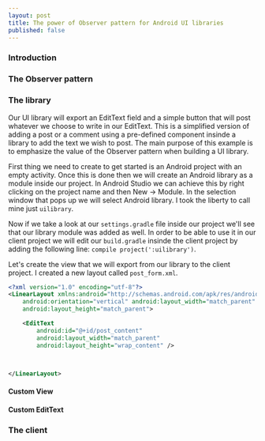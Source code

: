 ```yaml
---
layout: post
title: The power of Observer pattern for Android UI libraries
published: false
---
```


### Introduction

### The Observer pattern

### The library

Our UI library will export an EditText field and a simple button that will post whatever we choose to write in our EditText. This is a simplified version of adding a post or a comment using a pre-defined component insinde a library to add the text we wish to post. The main purpose of this example is to emphasize the value of the Observer pattern when building a UI library.

First thing we need to create to get started is an Android project with an empty activity. Once this is done then we will create an Android library as a module inside our project. In Android Studio we can achieve this by right clicking on the project name and then New -> Module. In the selection window that pops up we will select Android library. I took the liberty to call mine just `uilibrary`.

Now if we take a look at our `settings.gradle` file inside our project we'll see that our library module was added as well. In order to be able to use it in our client project we will edit our `build.gradle` insinde the client project by adding the following line: `compile project(':uilibrary')`.

Let's create the view that we will export from our library to the client project. I created a new layout called `post_form.xml`. 

```xml
<?xml version="1.0" encoding="utf-8"?>
<LinearLayout xmlns:android="http://schemas.android.com/apk/res/android"
    android:orientation="vertical" android:layout_width="match_parent"
    android:layout_height="match_parent">

    <EditText
        android:id="@+id/post_content"
        android:layout_width="match_parent"
        android:layout_height="wrap_content" />



</LinearLayout>
```

#### Custom View

#### Custom EditText

### The client
